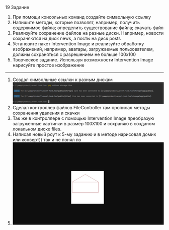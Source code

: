 19 Задание 
1. При помощи консольных команд создайте символьную ссылку
2. Напишите методы, которые позволят, например, получить содержимое файла; определить
   существование файла; скачать файл
3. Реализуйте сохранение файлов на разные диски. Например, новости сохраняются на диск news, а
   посты на диск posts
4. Установите пакет Intervention Image и реализуйте обработку изображений, например, аватары,
   загружаемые пользователем, должны сохраняться с разрешением не больше 100x100
5. Творческое задание. Используя возможности Intervention Image нарисуйте простое изображение

_____________________________________________________________________________________________
1. Создал символьные ссылки к разным дискам
![Image alt](Screenshot_6.png)
2. Сделал контроллер файлов FileController там прописал методы сохранения удаления и скачки
3. Так же в контроллере с помощью Intervention Image преобразую загруженные картинки в размер 100Х100
и сохраняю в созданом локальном диске files.
4. Написал новый роут к 5-му заданию и в методе нарисовал домик или конверт)) так и не понял по 
5. ![Image alt](Screenshot_7.png)
